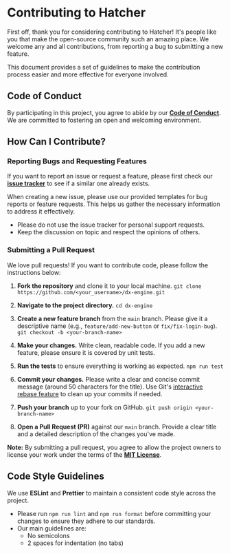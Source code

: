 # Contributing to Hatcher

First off, thank you for considering contributing to Hatcher! It's people like you that make the open-source community such an amazing place. We welcome any and all contributions, from reporting a bug to submitting a new feature.

This document provides a set of guidelines to make the contribution process easier and more effective for everyone involved.

## Code of Conduct

By participating in this project, you agree to abide by our **[Code of Conduct](CODE_OF_CONDUCT.md)**. We are committed to fostering an open and welcoming environment.

## How Can I Contribute?

### Reporting Bugs and Requesting Features

If you want to report an issue or request a feature, please first check our **[issue tracker](https://github.com/HatcherDX/dx-engine/issues)** to see if a similar one already exists.

When creating a new issue, please use our provided templates for bug reports or feature requests. This helps us gather the necessary information to address it effectively.

* Please do not use the issue tracker for personal support requests.
* Keep the discussion on topic and respect the opinions of others.

### Submitting a Pull Request

We love pull requests! If you want to contribute code, please follow the instructions below:

1.  **Fork the repository** and clone it to your local machine.
    `git clone https://github.com/<your_username>/dx-engine.git`

2.  **Navigate to the project directory.**
    `cd dx-engine`

3.  **Create a new feature branch** from the `main` branch. Please give it a descriptive name (e.g., `feature/add-new-button` or `fix/fix-login-bug`).
    `git checkout -b <your-branch-name>`

4.  **Make your changes.** Write clean, readable code. If you add a new feature, please ensure it is covered by unit tests.

5.  **Run the tests** to ensure everything is working as expected.
    `npm run test`

6.  **Commit your changes.** Please write a clear and concise commit message (around 50 characters for the title). Use Git's [interactive rebase feature](https://help.github.com/en/github/using-git/about-git-rebase) to clean up your commits if needed.

7.  **Push your branch** up to your fork on GitHub.
    `git push origin <your-branch-name>`

8.  **Open a Pull Request (PR)** against our `main` branch. Provide a clear title and a detailed description of the changes you've made.

**Note:** By submitting a pull request, you agree to allow the project owners to license your work under the terms of the **[MIT License](LICENSE.md)**.

## Code Style Guidelines

We use **ESLint** and **Prettier** to maintain a consistent code style across the project.
* Please run `npm run lint` and `npm run format` before committing your changes to ensure they adhere to our standards.
* Our main guidelines are:
    * No semicolons
    * 2 spaces for indentation (no tabs)